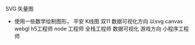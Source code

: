 SVG 矢量图
- 使用一些数学绘制图形，
平安 K线图
双11
数据可视化方向 以svg canvas webgl 
h5工程师 
node 工程师 全栈工程师
数据可视化
游戏方向
小程序工程师
